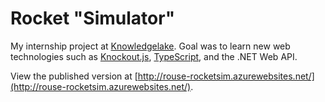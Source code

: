 # Rocket "Simulator"

My internship project at [Knowledgelake](http://knowledgelake.com). Goal was to learn new web technologies such as [Knockout.js](http://knockoutjs.com), [TypeScript](https://www.typescriptlang.org/), and the .NET Web API.


View the published version at [http://rouse-rocketsim.azurewebsites.net/](http://rouse-rocketsim.azurewebsites.net/).
